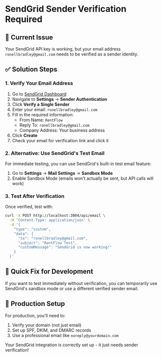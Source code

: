 # SendGrid Sender Verification Required

## 🚨 Current Issue
Your SendGrid API key is working, but your email address `ronellbradley@gmail.com` needs to be verified as a sender identity.

## ✅ Solution Steps

### 1. Verify Your Email Address
1. Go to [SendGrid Dashboard](https://app.sendgrid.com/)
2. Navigate to **Settings** → **Sender Authentication**
3. Click **Verify a Single Sender**
4. Enter your email: `ronellbradley@gmail.com`
5. Fill in the required information:
   - From Name: `RentFlow`
   - Reply To: `ronellbradley@gmail.com`
   - Company Address: Your business address
6. Click **Create**
7. Check your email for verification link and click it

### 2. Alternative: Use SendGrid's Test Email
For immediate testing, you can use SendGrid's built-in test email feature:
1. Go to **Settings** → **Mail Settings** → **Sandbox Mode**
2. Enable Sandbox Mode (emails won't actually be sent, but API calls will work)

### 3. Test After Verification
Once verified, test with:
```bash
curl -X POST http://localhost:3004/api/email \
  -H 'Content-Type: application/json' \
  -d '{
    "type": "custom",
    "data": {
      "to": "ronellbradley@gmail.com",
      "subject": "RentFlow Test",
      "customMessage": "SendGrid is now working!"
    }
  }'
```

## 🔧 Quick Fix for Development
If you want to test immediately without verification, you can temporarily use SendGrid's sandbox mode or use a different verified sender email.

## 📧 Production Setup
For production, you'll need to:
1. Verify your domain (not just email)
2. Set up SPF, DKIM, and DMARC records
3. Use a professional email like `noreply@yourdomain.com`

Your SendGrid integration is correctly set up - it just needs sender verification!

